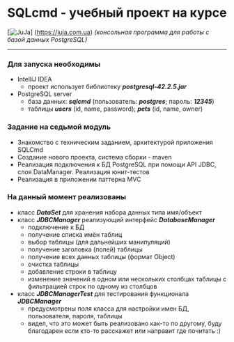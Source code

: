 # SQLcmd - учебный проект на курсе
[![JuJa](https://juja.com.ua/products/java/common/images/juja_logo.png?rev=0361399bc683b28c5df5c2135841c54e)]
(https://juja.com.ua)
*(консольная программа для работы с базой данных PostgreSQL)*

--------
### Для запуска необходимы
* IntelliJ IDEA
   - проект использует библиотеку ***postgresql-42.2.5.jar***
* PostgreSQL server
   - база данных: ***sqlcmd*** (пользователь: ***postgres***; пароль: ***12345***)
   - таблицы ***users*** (id, name, password); ***pets*** (id, name, owner)
### Задание на седьмой модуль
* Знакомство с техническим заданием, архитектурой приложения SQLCmd
* Создание нового проекта, система сборки - maven
* Реализация подключения к БД PostgreSQL при помощи API JDBC, слоя DataManager. Реализация юнит-тестов
* Реализация в приложении паттерна MVC
### На данный момент реализованы
* класс ***DataSet*** для хранения набора данных типа имя/объект
* класс ***JDBCManager*** реализующий интерфейс ***DatabaseManager***
   - подключение к БД
   - получение списка имён таблиц
   - выбор таблицы (для дальнейших манипуляций)
   - получение заголовка (полей) таблицы
   - получение всех данных таблицы (формат Object)
   - очистка таблицы
   - добавление строки в таблицу
   - изменение значений в одном или нескольких столбцах таблицы
     с фильтрацией строк по одному из столбцов
* класс ***JDBCManagerTest*** для тестирования
  функционала ***JDBCManager***
   - предусмотрены поля класса для настройки имен БД, пользователя,
   пароля, таблицы
   - видел, что это может быть реализовано как-то по другому, буду благодарен если кто-то
     расскажет или направит где почитать :)
